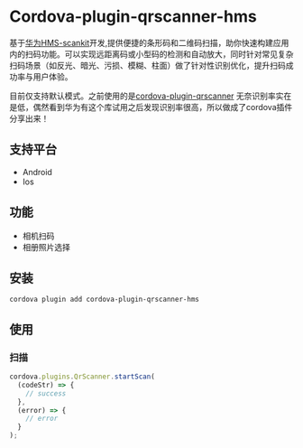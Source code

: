 # Cordova-plugin-qrscanner-hms

基于[华为HMS-scankit](https://developer.huawei.com/consumer/cn/doc/development/HMSCore-Guides/service-introduction-0000001050041994)开发,提供便捷的条形码和二维码扫描，助你快速构建应用内的扫码功能。可以实现远距离码或小型码的检测和自动放大，同时针对常见复杂扫码场景（如反光、暗光、污损、模糊、柱面）做了针对性识别优化，提升扫码成功率与用户体验。

目前仅支持默认模式。之前使用的是[cordova-plugin-qrscanner](https://github.com/bitpay/cordova-plugin-qrscanner) 无奈识别率实在是低，偶然看到华为有这个库试用之后发现识别率很高，所以做成了cordova插件分享出来！

## 支持平台

- Android
- Ios

## 功能

- 相机扫码
- 相册照片选择


## 安装

```shell
cordova plugin add cordova-plugin-qrscanner-hms
```

## 使用

### 扫描

```javascript
cordova.plugins.QrScanner.startScan(
  (codeStr) => {
    // success
  },
  (error) => {
    // error
  }
);
```

